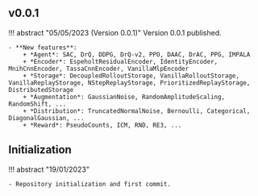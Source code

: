 <!-- ## v0.0.2
!!! abstract "15/04/2023 (Version 0.0.2)"
    - **New features**:
        + None.

    - **Bug Fixes**:
        + None.

    - **Deprecations**:
        + None.

    - **Others**:
        + None. -->

## v0.0.1
!!! abstract "05/05/2023 (Version 0.0.1)"
    Version 0.0.1 published.

    - **New features**:
        + *Agent*: SAC, DrQ, DDPG, DrQ-v2, PPO, DAAC, DrAC, PPG, IMPALA
        + *Encoder*: EspeholtResidualEncoder, IdentityEncoder, MnihCnnEncoder, TassaCnnEncoder, VanillaMlpEncoder
        + *Storage*: DecoupledRolloutStorage, VanillaRolloutStorage, VanillaReplayStorage, NStepReplayStorage, PrioritizedReplayStorage, DistributedStorage
        + *Augmentation*: GaussianNoise, RandomAmplitudeScaling, RandomShift, ...
        + *Distribution*: TruncatedNormalNoise, Bernoulli, Categorical, DiagonalGaussian, ...
        + *Reward*: PseudoCounts, ICM, RND, RE3, ...

## Initialization
!!! abstract "19/01/2023"

    - Repository initialization and first commit.